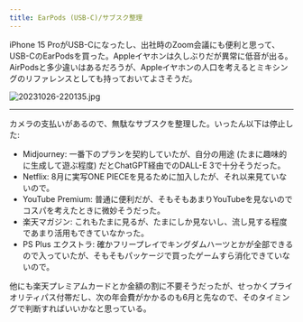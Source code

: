 ```yaml
---
title: EarPods (USB-C)/サブスク整理
---
```


iPhone 15 ProがUSB-Cになったし、出社時のZoom会議にも便利と思って、USB-CのEarPodsを買った。Appleイヤホンは久しぶりだが異常に低音が出る。AirPodsと多少違いはあるだろうが、Appleイヤホンの人口を考えるとミキシングのリファレンスとしても持っておいてよさそうだ。

![20231026-220135.jpg](https://ceshmina-photos.s3.ap-northeast-1.amazonaws.com/medium/202310/20231026-220135.jpg)

---

カメラの支払いがあるので、無駄なサブスクを整理した。いったん以下は停止した:

- Midjourney: 一番下のプランを契約していたが、自分の用途 (たまに趣味的に生成して遊ぶ程度) だとChatGPT経由でのDALL-E 3で十分そうだった。
- Netflix: 8月に実写ONE PIECEを見るために加入したが、それ以来見ていないので。
- YouTube Premium: 普通に便利だが、そもそもあまりYouTubeを見ないのでコスパを考えたときに微妙そうだった。
- 楽天マガジン: これもたまに見るが、たまにしか見ないし、流し見する程度であまり活用もできていなかった。
- PS Plus エクストラ: 確かフリープレイでキングダムハーツとかが全部できるので入っていたが、そもそもパッケージで買ったゲームすら消化できていないので。

他にも楽天プレミアムカードとか金額の割に不要そうだったが、せっかくプライオリティパス付帯だし、次の年会費がかかるのも6月と先なので、そのタイミングで判断すればいいかなと思っている。
